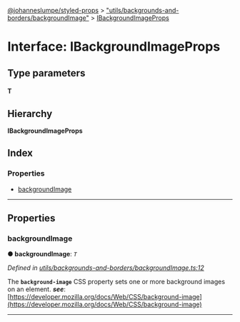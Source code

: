 [@johanneslumpe/styled-props](../README.md) > ["utils/backgrounds-and-borders/backgroundImage"](../modules/_utils_backgrounds_and_borders_backgroundimage_.md) > [IBackgroundImageProps](../interfaces/_utils_backgrounds_and_borders_backgroundimage_.ibackgroundimageprops.md)

# Interface: IBackgroundImageProps

## Type parameters
#### T 
## Hierarchy

**IBackgroundImageProps**

## Index

### Properties

* [backgroundImage](_utils_backgrounds_and_borders_backgroundimage_.ibackgroundimageprops.md#backgroundimage)

---

## Properties

<a id="backgroundimage"></a>

###  backgroundImage

**● backgroundImage**: *`T`*

*Defined in [utils/backgrounds-and-borders/backgroundImage.ts:12](https://github.com/johanneslumpe/styled-props/blob/3abf398/src/utils/backgrounds-and-borders/backgroundImage.ts#L12)*

The **`background-image`** CSS property sets one or more background images on an element.
*__see__*: [https://developer.mozilla.org/docs/Web/CSS/background-image](https://developer.mozilla.org/docs/Web/CSS/background-image)

___

